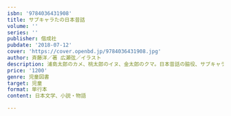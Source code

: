 ```yaml
---
isbn: '9784036431908'
title: サブキャラたの日本昔話
volume: ''
series: ''
publisher: 偕成社
pubdate: '2018-07-12'
cover: 'https://cover.openbd.jp/9784036431908.jpg'
author: 斉藤洋／著 広瀬弦／イラスト
description: 浦島太郎のカメ、桃太郎のイヌ、金太郎のクマ。日本昔話の脇役、サブキャラたちが語るうちあけ話を3編収録した短編集。
price: '1200'
genre: 児童図書
target: 児童
format: 単行本
content: 日本文学、小説・物語

---
```

